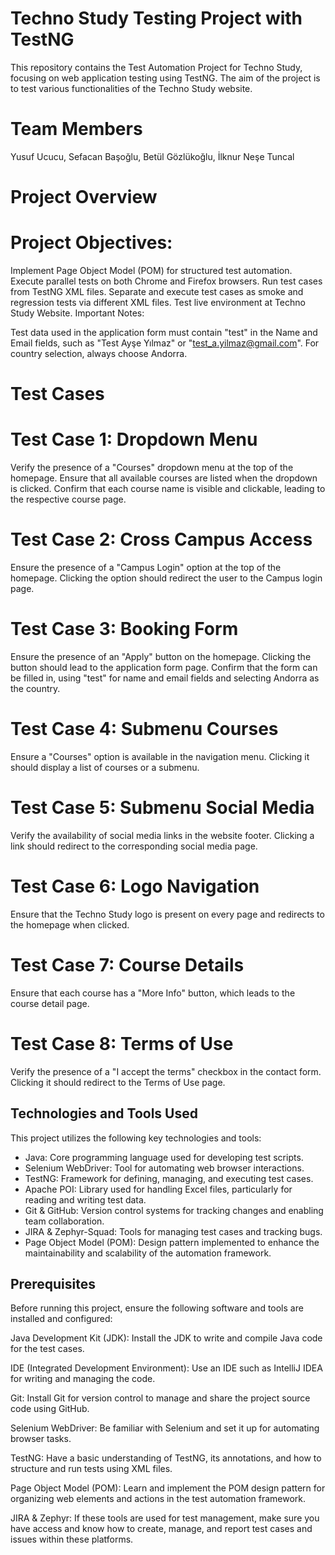 # Techno Study Testing Project with TestNG
This repository contains the Test Automation Project for Techno Study, focusing on web application testing using TestNG. The aim of the project is to test various functionalities of the Techno Study website.

# Team Members
Yusuf Ucucu,
Sefacan Başoğlu,
Betül Gözlükoğlu,
İlknur Neşe Tuncal

# Project Overview
# Project Objectives:
Implement Page Object Model (POM) for structured test automation.
Execute parallel tests on both Chrome and Firefox browsers.
Run test cases from TestNG XML files.
Separate and execute test cases as smoke and regression tests via different XML files.
Test live environment at Techno Study Website.
Important Notes:

Test data used in the application form must contain "test" in the Name and Email fields, such as "Test Ayşe Yılmaz" or "test_a.yilmaz@gmail.com".
For country selection, always choose Andorra.

# Test Cases
# Test Case 1: Dropdown Menu
Verify the presence of a "Courses" dropdown menu at the top of the homepage.
Ensure that all available courses are listed when the dropdown is clicked.
Confirm that each course name is visible and clickable, leading to the respective course page.

# Test Case 2: Cross Campus Access
Ensure the presence of a "Campus Login" option at the top of the homepage.
Clicking the option should redirect the user to the Campus login page.

# Test Case 3: Booking Form
Ensure the presence of an "Apply" button on the homepage.
Clicking the button should lead to the application form page.
Confirm that the form can be filled in, using "test" for name and email fields and selecting Andorra as the country.

# Test Case 4: Submenu Courses
Ensure a "Courses" option is available in the navigation menu.
Clicking it should display a list of courses or a submenu.

# Test Case 5: Submenu Social Media
Verify the availability of social media links in the website footer.
Clicking a link should redirect to the corresponding social media page.

# Test Case 6: Logo Navigation
Ensure that the Techno Study logo is present on every page and redirects to the homepage when clicked.

# Test Case 7: Course Details
Ensure that each course has a "More Info" button, which leads to the course detail page.

# Test Case 8: Terms of Use
Verify the presence of a "I accept the terms" checkbox in the contact form.
Clicking it should redirect to the Terms of Use page.

## Technologies and Tools Used
This project utilizes the following key technologies and tools:

- Java: Core programming language used for developing test scripts.
- Selenium WebDriver: Tool for automating web browser interactions.
- TestNG: Framework for defining, managing, and executing test cases.
- Apache POI: Library used for handling Excel files, particularly for reading and writing test data.
- Git & GitHub: Version control systems for tracking changes and enabling team collaboration.
- JIRA & Zephyr-Squad: Tools for managing test cases and tracking bugs.
- Page Object Model (POM): Design pattern implemented to enhance the maintainability and scalability of the automation framework.

## Prerequisites
Before running this project, ensure the following software and tools are installed and configured:

Java Development Kit (JDK): Install the JDK to write and compile Java code for the test cases.

IDE (Integrated Development Environment): Use an IDE such as IntelliJ IDEA for writing and managing the code.

Git: Install Git for version control to manage and share the project source code using GitHub.

Selenium WebDriver: Be familiar with Selenium and set it up for automating browser tasks.

TestNG: Have a basic understanding of TestNG, its annotations, and how to structure and run tests using XML files.

Page Object Model (POM): Learn and implement the POM design pattern for organizing web elements and actions in the test automation framework.

JIRA & Zephyr: If these tools are used for test management, make sure you have access and know how to create, manage, and report test cases and issues within these platforms.







